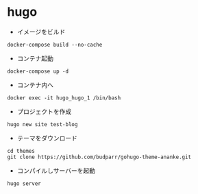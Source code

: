 # hugo

* イメージをビルド  
```
docker-compose build --no-cache
```
* コンテナ起動
```
docker-compose up -d
```
*  コンテナ内へ
```
docker exec -it hugo_hugo_1 /bin/bash
```

* プロジェクトを作成
```
hugo new site test-blog
```
* テーマをダウンロード
```
cd themes
git clone https://github.com/budparr/gohugo-theme-ananke.git
```
*  コンパイルしサーバーを起動
```
hugo server
```
